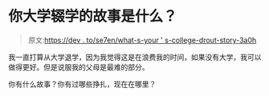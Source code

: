# 你大学辍学的故事是什么？

> 原文:[https://dev . to/se7en/what-s-your ' s-college-drout-story-3a0h](https://dev.to/se7en/what-s-your-college-drop-out-story-3a0h)

我一直打算从大学退学，因为我觉得这是在浪费我的时间，如果没有大学，我可以做得更好。但是说服我的父母是最难的部分。

你有什么故事？你有过哪些挣扎，现在在哪里？